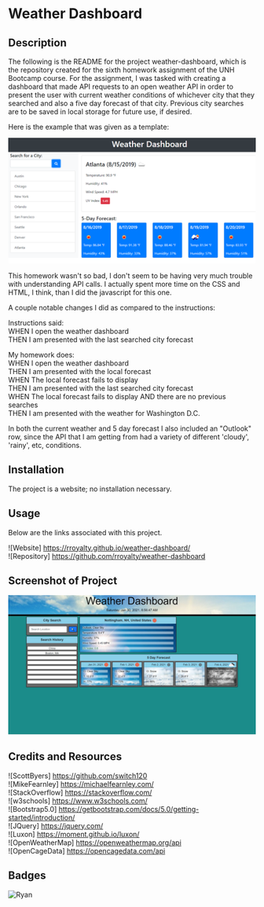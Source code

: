 # Weather Dashboard

## Description 

The following is the README for the project weather-dashboard, which is the repository created for the sixth homework assignment of the UNH Bootcamp course. For the assignment, I was tasked with creating a dashboard that made API requests to an open weather API in order to present the user with current weather conditions of whichever city that they searched and also a five day forecast of that city. Previous city searches are to be saved in local storage for future use, if desired.  

Here is the example that was given as a template:  

![Example given:](https://github.com/rroyalty/weather-dashboard/blob/main/assets/images/examples/06-server-side-apis-homework-demo.png)  

This homework wasn't so bad, I don't seem to be having very much trouble with understanding API calls. I actually spent more time on the CSS and HTML, I think, than I did the javascript for this one.

A couple notable changes I did as compared to the instructions:

Instructions said:  
WHEN I open the weather dashboard  
THEN I am presented with the last searched city forecast  

My homework does:  
WHEN I open the weather dashboard  
THEN I am presented with the local forecast  
WHEN The local forecast fails to display  
THEN I am presented with the last searched city forecast  
WHEN The local forecast fails to display AND there are no previous searches  
THEN I am presented with the weather for Washington D.C.  


In both the current weather and 5 day forecast I also included an "Outlook" row, since the API that I am getting from had a variety of different 'cloudy', 'rainy', etc, conditions.

## Installation

The project is a website; no installation necessary.

## Usage 

Below are the links associated with this project.  

![Website] https://rroyalty.github.io/weather-dashboard/  
![Repository] https://github.com/rroyalty/weather-dashboard  

## Screenshot of Project

![Dashboard:](https://github.com/rroyalty/weather-dashboard/blob/main/assets/images/examples/weather-screenshot.jpg)

## Credits and Resources

![ScottByers] https://github.com/switch120  
![MikeFearnley] https://michaelfearnley.com/  
![StackOverflow] https://stackoverflow.com/  
![w3schools] https://www.w3schools.com/  
![Bootstrap5.0] https://getbootstrap.com/docs/5.0/getting-started/introduction/  
![JQuery] https://jquery.com/  
![Luxon] https://moment.github.io/luxon/  
![OpenWeatherMap] https://openweathermap.org/api  
![OpenCageData] https://opencagedata.com/api  

## Badges

![Ryan](https://img.shields.io/badge/Ryan's%20Badge-Hello-green)
